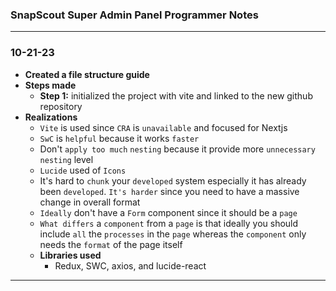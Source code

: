 ### SnapScout Super Admin Panel Programmer Notes

---

### 10-21-23

- **Created a file structure guide**
- **Steps made**
  - **Step 1:** initialized the project with vite and linked to the new github repository
- **Realizations**
  - `Vite` is used since `CRA` is `unavailable` and focused for Nextjs
  - `SwC` is `helpful` because it works `faster`
  - Don't `apply too much` `nesting` because it provide more `unnecessary nesting` level
  - `Lucide` used of `Icons`
  - It's hard to `chunk` your `developed` system especially it has already been `developed`. `It's harder` since you need to have a massive change in overall format
  - `Ideally` don't have a `Form` component since it should be a `page`
  - `What differs` a `component` from a `page` is that ideally you should include `all` the `processes` in the `page` whereas the `component` only needs the `format` of the page itself
  - **Libraries used**
    - Redux, SWC, axios, and lucide-react

---
